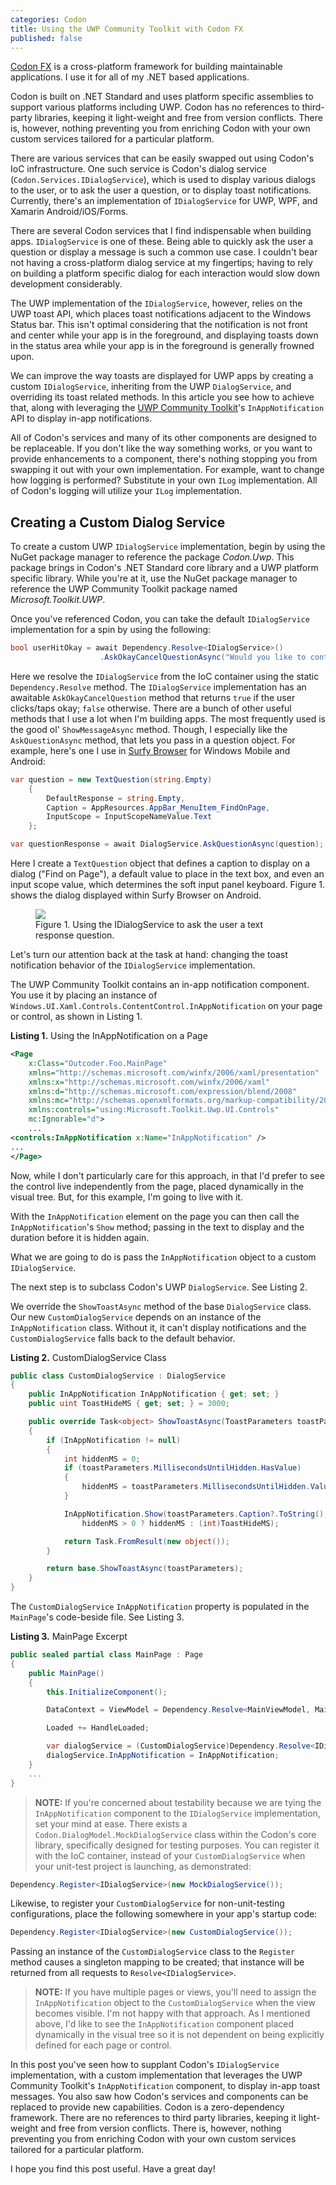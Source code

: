 ```yaml
---
categories: Codon
title: Using the UWP Community Toolkit with Codon FX
published: false
---
```


[Codon FX](http://www.codonfx.com) is a cross-platform framework for building maintainable applications. I use it for all of my .NET based applications.

Codon is built on .NET Standard and uses platform specific assemblies to support various platforms including UWP. Codon has no references to third-party libraries, keeping it light-weight and free from version conflicts. There is, however, nothing preventing you from enriching Codon with your own custom services tailored for a particular platform. 

There are various services that can be easily swapped out using Codon's IoC infrastructure. One such service is Codon's dialog service (`Codon.Services.IDialogService`), which is used to display various dialogs to the user, or to ask the user a question, or to display toast notifications. Currently, there's an implementation of `IDialogService` for UWP, WPF, and Xamarin Android/iOS/Forms. 

There are several Codon services that I find indispensable when building apps. `IDialogService` is one of these. Being able to quickly ask the user a question or display a message is such a common use case. I couldn't bear not having a cross-platform dialog service at my fingertips; having to rely on building a platform specific dialog for each interaction would slow down development considerably.

The UWP implementation of the `IDialogService`, however, relies on the UWP toast API, which places toast notifications adjacent to the Windows Status bar. This isn't optimal considering that the notification is not front and center while your app is in the foreground, and displaying toasts down in the status area while your app is in the foreground is generally frowned upon.

We can improve the way toasts are displayed for UWP apps by creating a custom `IDialogService`, inheriting from the UWP `DialogService`, and overriding its toast related methods. In this article you see how to achieve that, along with leveraging the [UWP Community Toolkit](https://github.com/Microsoft/UWPCommunityToolkit)'s `InAppNotification` API to display in-app notifications.

All of Codon's services and many of its other components are designed to be replaceable. If you don't like the way something works, or you want to provide enhancements to a component, there's nothing stopping you from swapping it out with your own implementation. For example, want to change how logging is performed? Substitute in your own `ILog` implementation. All of Codon's logging will utilize your `ILog` implementation.

## Creating a Custom Dialog Service

To create a custom UWP `IDialogService` implementation, begin by using the NuGet package manager to reference the package *Codon.Uwp*. This package brings in Codon's .NET Standard core library and a UWP platform specific library.
While you're at it, use the NuGet package manager to reference the UWP Community Toolkit package named *Microsoft.Toolkit.UWP*.

Once you've referenced Codon, you can take the default `IDialogService` implementation for a spin by using the following:

```csharp
bool userHitOkay = await Dependency.Resolve<IDialogService>()
                    .AskOkayCancelQuestionAsync("Would you like to continue?");
```
Here we resolve the `IDialogService` from the IoC container using the static `Dependency.Resolve` method.
The `IDialogService` implementation has an awaitable `AskOkayCancelQuestion` method that returns `true`
if the user clicks/taps okay; `false` otherwise. There are a bunch of other useful methods that I use a lot 
when I'm building apps. The most frequently used is the good ol' `ShowMessageAsync` method. Though, I especially like the `AskQuestionAsync` method, that lets you pass in a question object. For example, here's one I use in [Surfy Browser](http://SurfyBrowser.com) for Windows Mobile and Android:

```csharp
var question = new TextQuestion(string.Empty)
	{
		DefaultResponse = string.Empty,
		Caption = AppResources.AppBar_MenuItem_FindOnPage,
		InputScope = InputScopeNameValue.Text
	};

var questionResponse = await DialogService.AskQuestionAsync(question);
```

Here I create a `TextQuestion` object that defines a caption to display on a dialog ("Find on Page"), a default value to place in the text box, and even an input scope value, which determines the soft input panel keyboard. Figure 1. shows the dialog displayed within Surfy Browser on Android.

<figure><img src='/assets/images/2018-03-25_FindOnPage.png'><figcaption>Figure 1. Using the IDialogService to ask the user a text response question.</figcaption></figure>

Let's turn our attention back at the task at hand: changing the toast notification behavior of the `IDialogService` implementation.

The UWP Community Toolkit contains an in-app notification component. You use it by placing an instance of `Windows.UI.Xaml.Controls.ContentControl.InAppNotification` on your page or control, as shown in Listing 1.

**Listing 1.** Using the InAppNotification on a Page
```xml
<Page
	x:Class="Outcoder.Foo.MainPage"
	xmlns="http://schemas.microsoft.com/winfx/2006/xaml/presentation"
	xmlns:x="http://schemas.microsoft.com/winfx/2006/xaml"
	xmlns:d="http://schemas.microsoft.com/expression/blend/2008"
	xmlns:mc="http://schemas.openxmlformats.org/markup-compatibility/2006"
	xmlns:controls="using:Microsoft.Toolkit.Uwp.UI.Controls"
	mc:Ignorable="d">
	...
<controls:InAppNotification x:Name="InAppNotification" />
...
</Page>
```

Now, while I don't particularly care for this approach, in that I'd prefer to see the control live independently from the page, placed dynamically in the visual tree. But, for this example, I'm going to live with it.

With the `InAppNotification` element on the page you can then call the `InAppNotification`'s `Show` method; passing in the text to display and the duration before it is hidden again.

What we are going to do is pass the `InAppNotification` object to a custom `IDialogService`.

The next step is to subclass Codon's UWP `DialogService`. See Listing 2.

We override the `ShowToastAsync` method of the base `DialogService` class. Our new `CustomDialogService` depends on an instance of the `InAppNotification` class. Without it, it can't display notifications and the `CustomDialogService` falls back to the default behavior.

**Listing 2.** CustomDialogService Class
```csharp
public class CustomDialogService : DialogService
{
	public InAppNotification InAppNotification { get; set; }
	public uint ToastHideMS { get; set; } = 3000;

	public override Task<object> ShowToastAsync(ToastParameters toastParameters)
	{
		if (InAppNotification != null)
		{
			int hiddenMS = 0;
			if (toastParameters.MillisecondsUntilHidden.HasValue)
			{
				hiddenMS = toastParameters.MillisecondsUntilHidden.Value;
			}

			InAppNotification.Show(toastParameters.Caption?.ToString(), 
				hiddenMS > 0 ? hiddenMS : (int)ToastHideMS);

			return Task.FromResult(new object());
		}

		return base.ShowToastAsync(toastParameters);
	}
}
```

The `CustomDialogService` `InAppNotification` property is populated in the `MainPage`'s code-beside file. See Listing 3.

**Listing 3.** MainPage Excerpt
```csharp
public sealed partial class MainPage : Page
{
    public MainPage()
    {
        this.InitializeComponent();

        DataContext = ViewModel = Dependency.Resolve<MainViewModel, MainViewModel>(true);

        Loaded += HandleLoaded;

        var dialogService = (CustomDialogService)Dependency.Resolve<IDialogService>();
        dialogService.InAppNotification = InAppNotification;
    }
    ...
}
```

> **NOTE:** If you're concerned about testability because we are tying the `InAppNotification` component to the `IDialogService` implementation, set your mind at ease. There exists a `Codon.DialogModel.MockDialogService` class within the Codon's core library, specifically designed for testing purposes. You can register it with the IoC container, instead of your `CustomDialogService` when your unit-test project is launching, as demonstrated:

```csharp
Dependency.Register<IDialogService>(new MockDialogService());
```

Likewise, to register your `CustomDialogService` for non-unit-testing configurations, place the following somewhere in your app's startup code:

```csharp
Dependency.Register<IDialogService>(new CustomDialogService());
```

Passing an instance of the `CustomDialogService` class to the `Register` method causes a singleton mapping to be created; that instance will be returned from all requests to `Resolve<IDialogService>`. 

> **NOTE:** If you have multiple pages or views, you'll need to assign the `InAppNotification` object to the `CustomDialogService` when the view becomes visible. I'm not happy with that approach. As I mentioned above, I'd like to see the `InAppNotification` component placed dynamically in the visual tree so it is not dependent on being explicitly defined for each page or control.

In this post you've seen how to supplant Codon's `IDialogService` implementation, with a custom implementation that leverages the UWP Community Toolkit's `InAppNotification` component, to display in-app toast messages. You also saw how Codon's services and components can be replaced to provide new capabilities. Codon is a zero-dependency framework. There are no references to third party libraries, keeping it light-weight and free from version conflicts. There is, however, nothing preventing you from enriching Codon with your own custom services tailored for a particular platform.

I hope you find this post useful. Have a great day!